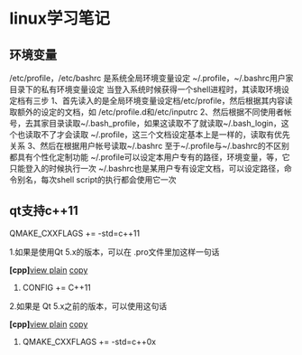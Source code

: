 # linux学习笔记

## 环境变量 

/etc/profile，/etc/bashrc 是系统全局环境变量设定
~/.profile，~/.bashrc用户家目录下的私有环境变量设定
当登入系统时候获得一个shell进程时，其读取环境设定档有三步
1、首先读入的是全局环境变量设定档/etc/profile，然后根据其内容读取额外的设定的文档，如
/etc/profile.d和/etc/inputrc
2、然后根据不同使用者帐号，去其家目录读取~/.bash_profile，如果这读取不了就读取~/.bash_login，这个也读取不了才会读取
~/.profile，这三个文档设定基本上是一样的，读取有优先关系
3、然后在根据用户帐号读取~/.bashrc
至于~/.profile与~/.bashrc的不区别
都具有个性化定制功能
~/.profile可以设定本用户专有的路径，环境变量，等，它只能登入的时候执行一次
~/.bashrc也是某用户专有设定文档，可以设定路径，命令别名，每次shell script的执行都会使用它一次



## qt支持c++11

QMAKE_CXXFLAGS += -std=c++11



1.如果是使用Qt 5.x的版本，可以在 .pro文件里加这样一句话

**[cpp]**[view plain](http://blog.csdn.net/q878592748/article/details/39967611?reload#) [copy](http://blog.csdn.net/q878592748/article/details/39967611?reload#)



1. CONFIG += C++11 


2.如果是 Qt 5.x之前的版本，可以使用这句话

**[cpp]**[view plain](http://blog.csdn.net/q878592748/article/details/39967611?reload#) [copy](http://blog.csdn.net/q878592748/article/details/39967611?reload#)



1. QMAKE_CXXFLAGS += -std=c++0x 